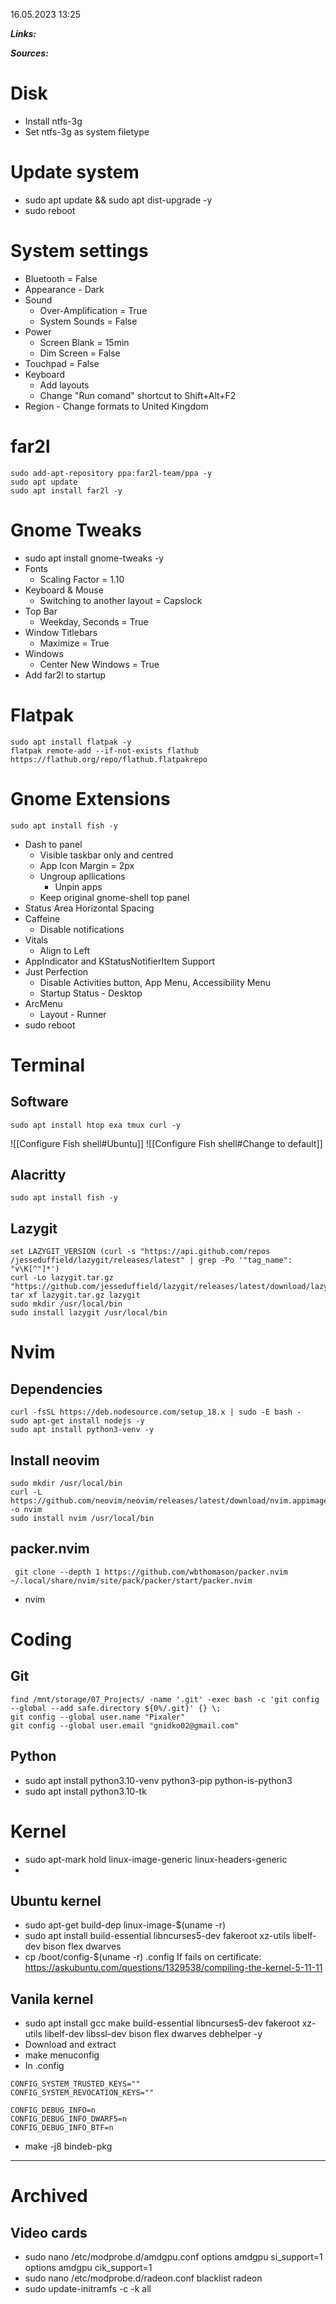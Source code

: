 16.05.2023 13:25

***Links:***

***Sources:*** 

# Disk
- Install ntfs-3g
- Set ntfs-3g as system filetype

# Update system
- sudo apt update && sudo apt dist-upgrade -y
- sudo reboot

# System settings
- Bluetooth = False
- Appearance - Dark
- Sound
  - Over-Amplification = True
  - System Sounds = False
- Power
	- Screen Blank = 15min
	- Dim Screen = False
- Touchpad = False
- Keyboard
	- Add layouts
	- Change "Run comand" shortcut to Shift+Alt+F2
- Region - Change formats to United Kingdom

# far2l
```
sudo add-apt-repository ppa:far2l-team/ppa -y
sudo apt update
sudo apt install far2l -y
```

# Gnome Tweaks
- sudo apt install gnome-tweaks -y
- Fonts
  - Scaling Factor = 1.10
- Keyboard & Mouse 
  - Switching to another layout = Capslock
- Top Bar
  - Weekday, Seconds = True
- Window Titlebars 
  - Maximize = True
- Windows
  - Center New Windows = True
- Add far2l to startup

# Flatpak
```
sudo apt install flatpak -y
flatpak remote-add --if-not-exists flathub https://flathub.org/repo/flathub.flatpakrepo
```

# Gnome Extensions
```
sudo apt install fish -y
```
- Dash to panel
  - Visible taskbar only and centred
  - App Icon Margin = 2px
  - Ungroup apllications
	  - Unpin apps
  - Keep original gnome-shell top panel
- Status Area Horizontal Spacing
- Caffeine
	- Disable notifications
- Vitals
	- Align to Left
- AppIndicator and KStatusNotifierItem Support 
- Just Perfection
	- Disable Activities button, App Menu, Accessibility Menu
	- Startup Status - Desktop
- ArcMenu
	- Layout - Runner
- sudo reboot

# Terminal

## Software
```
sudo apt install htop exa tmux curl -y
```
![[Configure Fish shell#Ubuntu]]
![[Configure Fish shell#Change to default]]

## Alacritty
```
sudo apt install fish -y
```
 
## Lazygit 
```fish
set LAZYGIT_VERSION (curl -s "https://api.github.com/repos
/jesseduffield/lazygit/releases/latest" | grep -Po '"tag_name": "v\K[^"]*')
curl -Lo lazygit.tar.gz "https://github.com/jesseduffield/lazygit/releases/latest/download/lazygit_{$LAZYGIT_VERSION}_Linux_x86_64.tar.gz"
tar xf lazygit.tar.gz lazygit
sudo mkdir /usr/local/bin
sudo install lazygit /usr/local/bin
```


# Nvim

## Dependencies
```
curl -fsSL https://deb.nodesource.com/setup_18.x | sudo -E bash -
sudo apt-get install nodejs -y
sudo apt install python3-venv -y
```
## Install neovim
```
sudo mkdir /usr/local/bin
curl -L https://github.com/neovim/neovim/releases/latest/download/nvim.appimage -o nvim
sudo install nvim /usr/local/bin
```

## packer.nvim
```
 git clone --depth 1 https://github.com/wbthomason/packer.nvim ~/.local/share/nvim/site/pack/packer/start/packer.nvim
```
- nvim 
  
# Coding
## Git
```
find /mnt/storage/07_Projects/ -name '.git' -exec bash -c 'git config --global --add safe.directory ${0%/.git}' {} \;
git config --global user.name "Pixaler"
git config --global user.email "gnidko02@gmail.com"
```
## Python
- sudo apt install python3.10-venv python3-pip python-is-python3
- sudo apt install python3.10-tk

# Kernel
- sudo apt-mark hold linux-image-generic linux-headers-generic
- 
## Ubuntu kernel
- sudo apt-get build-dep linux-image-$(uname -r)
- sudo apt install build-essential libncurses5-dev fakeroot xz-utils libelf-dev bison flex dwarves
- cp /boot/config-$(uname -r) .config
If fails on certificate: https://askubuntu.com/questions/1329538/compiling-the-kernel-5-11-11

## Vanila kernel
- sudo apt install gcc make build-essential libncurses5-dev fakeroot xz-utils libelf-dev libssl-dev bison flex dwarves debhelper -y
- Download and extract
- make menuconfig
- In .config
```
CONFIG_SYSTEM_TRUSTED_KEYS=""
CONFIG_SYSTEM_REVOCATION_KEYS=""

CONFIG_DEBUG_INFO=n
CONFIG_DEBUG_INFO_DWARF5=n
CONFIG_DEBUG_INFO_BTF=n
```
- make -j8 bindeb-pkg

---
# Archived

## Video cards
- sudo nano /etc/modprobe.d/amdgpu.conf
  options amdgpu si_support=1
  options amdgpu cik_support=1
- sudo nano /etc/modprobe.d/radeon.conf
	blacklist radeon
- sudo update-initramfs -c -k all

